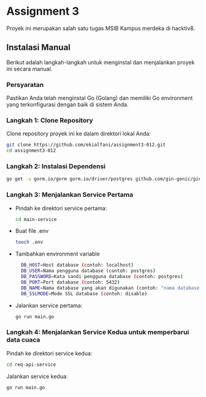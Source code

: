 # Assignment 3

Proyek ini merupakan salah satu tugas MSIB Kampus merdeka di hacktiv8.

## Instalasi Manual

Berikut adalah langkah-langkah untuk menginstal dan menjalankan proyek ini secara manual.

### Persyaratan

Pastikan Anda telah menginstal Go (Golang) dan memiliki Go environment yang terkonfigurasi dengan baik di sistem Anda.

### Langkah 1: Clone Repository

Clone repository proyek ini ke dalam direktori lokal Anda:

```bash
git clone https://github.com/ekialfani/assignment3-012.git
cd assignment3-012
```

### Langkah 2: Instalasi Dependensi
```bash
go get -u gorm.io/gorm gorm.io/driver/postgres github.com/gin-gonic/gin github.com/joho/godotenv
```

### Langkah 3: Menjalankan Service Pertama
- Pindah ke direktori service pertama:
  ```bash
  cd main-service
  ```
- Buat file .env
  ```bash
  touch .env
  ```

- Tambahkan environment variable
  ```bash
    DB_HOST=Host database (contoh: localhost)
    DB_USER=Nama pengguna database (contoh: postgres)
    DB_PASSWORD=Kata sandi pengguna database (contoh: postgres)
    DB_PORT=Port database (contoh: 5432)
    DB_NAME=Nama database yang akan digunakan (contoh: "nama database")
    DB_SSLMODE=Mode SSL database (contoh: disable)
  ```
- Jalankan service pertama:
  ```bash
  go run main.go
  ```

### Langkah 4: Menjalankan Service Kedua untuk memperbarui data cuaca
Pindah ke direktori service kedua:
```bash
cd req-api-service
```

Jalankan service kedua:
```bash
go run main.go
```